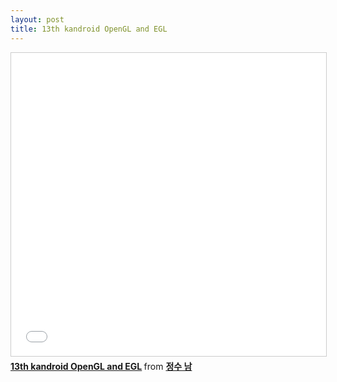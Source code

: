 ```yaml
---
layout: post
title: 13th kandroid OpenGL and EGL
---
```

<iframe src="//www.slideshare.net/slideshow/embed_code/key/3SscGIUJvMswJ9" width="595" height="485" frameborder="0" marginwidth="0" marginheight="0" scrolling="no" style="border:1px solid #CCC; border-width:1px; margin-bottom:5px; max-width: 100%;" allowfullscreen> </iframe> <div style="margin-bottom:5px"> <strong> <a href="//www.slideshare.net/namjungsoo/13th-kandroid-opengl-and-egl" title="13th kandroid OpenGL and EGL" target="_blank">13th kandroid OpenGL and EGL</a> </strong> from <strong><a href="//www.slideshare.net/namjungsoo" target="_blank">정수 남</a></strong> </div>
